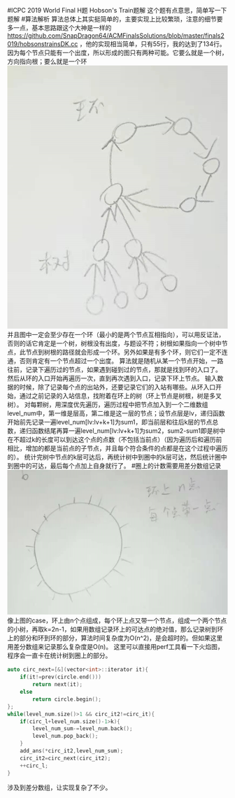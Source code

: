 #ICPC 2019 World Final H题 Hobson's Train题解
这个题有点意思，简单写一下题解
#算法解析
算法总体上其实挺简单的，主要实现上比较繁琐，注意的细节要多一点，基本思路跟这个大神是一样的
https://github.com/SnapDragon64/ACMFinalsSolutions/blob/master/finals2019/hobsonstrainsDK.cc
，他的实现相当简单，只有55行，我的达到了134行。
因为每个节点只能有一个出度，所以形成的图只有两种可能。它要么就是一个树，方向指向根；要么就是一个环
![img.png](solution_img/shape.png)
并且图中一定会至少存在一个环（最小的是两个节点互相指向），可以用反证法，否则的话它肯定是一个树，树根没有出度，与题设不符；树根如果指向一个树中节点，此节点到树根的路径就会形成一个环。另外如果是有多个环，则它们一定不连通，否则肯定有一个节点超过一个出度。
算法就是随机从某一个节点开始，一路往前，记录下遍历过的节点，如果遇到碰到过的节点，那就是找到环的入口了。
然后从环的入口开始再遍历一次，直到再次遇到入口，记录下环上节点。
输入数据的时候，除了记录每个点的出站外，还要记录它们的入站有哪些。从环入口开始，通过之前记录的入站信息，找附着在环上的树（环上节点是树根，树是多叉树）。
对每颗树，用深度优先遍历，遍历过程中把节点加入到一个二维数组level_num中，第一维是层高，第二维是这一层的节点；设节点层是lv，递归函数开始前先记录一遍level_num[lv:lv+k+1]为sum1，即当前层和往后k层的节点总数，递归函数结尾再算一遍level_num[lv:lv+k+1]为sum2，sum2-sum1即是树中在不超过k的长度可以到达这个点的点数（不包括当前点）（因为遍历后和遍历前相比，增加的都是当前点的子节点，并且每个符合条件的点都是在这个过程中遍历的）。
统计完树中节点的k层可达后，再统计树中到圈中的k层可达，然后统计圈中到圈中的可达，最后每个点加上自身就行了。
#圈上的计数需要用差分数组记录
![img.png](solution_img/case.png)
像上图的case，环上由n个点组成，每个环上点又带一个节点，组成一个两个节点的小树，再取k=2n-1，如果用数组记录环上的可达点的绝对值，那么记录树到环上的部分和环到环的部分，算法时间复杂度为O(n^2)，是会超时的。但如果这里用差分数组来记录那么复杂度是O(n)。
这里可以直接用perf工具看一下火焰图，程序会一直卡在统计树到圈上的部分。

```c++
auto circ_next=[&](vector<int>::iterator it){
    if(it!=prev(circle.end()))
        return next(it);
    else
        return circle.begin();
};
while(level_num.size()>1 && circ_it2!=circ_it){
    if(circ_l+level_num.size()-1>k){
        level_num_sum-=level_num.back();
        level_num.pop_back();
    }
    add_ans(*circ_it2,level_num_sum);
    circ_it2=circ_next(circ_it2);
    ++circ_l;
}
```
涉及到差分数组，让实现复杂了不少。
